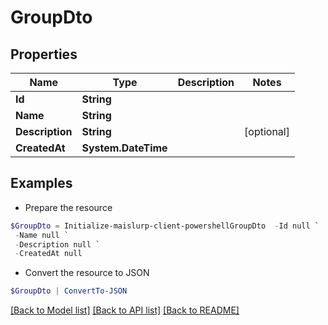# GroupDto
## Properties

Name | Type | Description | Notes
------------ | ------------- | ------------- | -------------
**Id** | **String** |  | 
**Name** | **String** |  | 
**Description** | **String** |  | [optional] 
**CreatedAt** | **System.DateTime** |  | 

## Examples

- Prepare the resource
```powershell
$GroupDto = Initialize-maislurp-client-powershellGroupDto  -Id null `
 -Name null `
 -Description null `
 -CreatedAt null
```

- Convert the resource to JSON
```powershell
$GroupDto | ConvertTo-JSON
```

[[Back to Model list]](../README#documentation-for-models) [[Back to API list]](../README#documentation-for-api-endpoints) [[Back to README]](../README)

